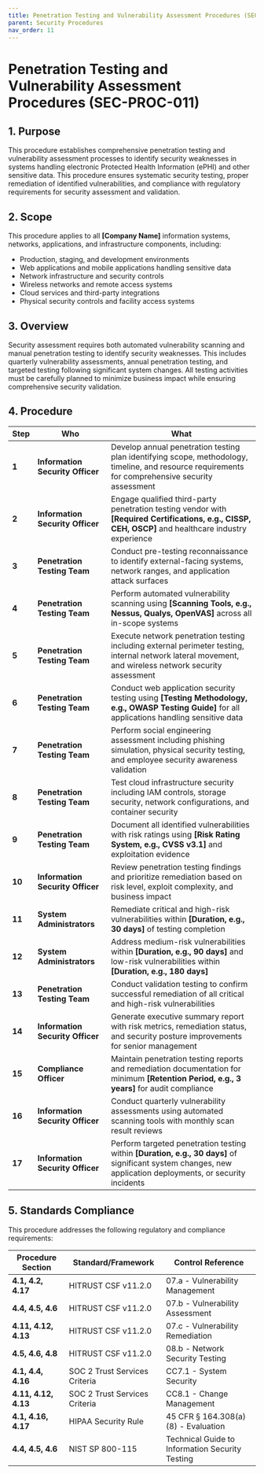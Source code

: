```yaml
---
title: Penetration Testing and Vulnerability Assessment Procedures (SEC-PROC-011)
parent: Security Procedures
nav_order: 11
---
```


# Penetration Testing and Vulnerability Assessment Procedures (SEC-PROC-011)

## 1. Purpose

This procedure establishes comprehensive penetration testing and vulnerability assessment processes to identify security weaknesses in systems handling electronic Protected Health Information (ePHI) and other sensitive data. This procedure ensures systematic security testing, proper remediation of identified vulnerabilities, and compliance with regulatory requirements for security assessment and validation.

## 2. Scope

This procedure applies to all **[Company Name]** information systems, networks, applications, and infrastructure components, including:
- Production, staging, and development environments
- Web applications and mobile applications handling sensitive data
- Network infrastructure and security controls
- Wireless networks and remote access systems
- Cloud services and third-party integrations
- Physical security controls and facility access systems

## 3. Overview

Security assessment requires both automated vulnerability scanning and manual penetration testing to identify security weaknesses. This includes quarterly vulnerability assessments, annual penetration testing, and targeted testing following significant system changes. All testing activities must be carefully planned to minimize business impact while ensuring comprehensive security validation.

## 4. Procedure

| **Step** | **Who** | **What** |
| -------- | ------- | -------- |
| **1** | **Information Security Officer** | Develop annual penetration testing plan identifying scope, methodology, timeline, and resource requirements for comprehensive security assessment |
| **2** | **Information Security Officer** | Engage qualified third-party penetration testing vendor with **[Required Certifications, e.g., CISSP, CEH, OSCP]** and healthcare industry experience |
| **3** | **Penetration Testing Team** | Conduct pre-testing reconnaissance to identify external-facing systems, network ranges, and application attack surfaces |
| **4** | **Penetration Testing Team** | Perform automated vulnerability scanning using **[Scanning Tools, e.g., Nessus, Qualys, OpenVAS]** across all in-scope systems |
| **5** | **Penetration Testing Team** | Execute network penetration testing including external perimeter testing, internal network lateral movement, and wireless network security assessment |
| **6** | **Penetration Testing Team** | Conduct web application security testing using **[Testing Methodology, e.g., OWASP Testing Guide]** for all applications handling sensitive data |
| **7** | **Penetration Testing Team** | Perform social engineering assessment including phishing simulation, physical security testing, and employee security awareness validation |
| **8** | **Penetration Testing Team** | Test cloud infrastructure security including IAM controls, storage security, network configurations, and container security |
| **9** | **Penetration Testing Team** | Document all identified vulnerabilities with risk ratings using **[Risk Rating System, e.g., CVSS v3.1]** and exploitation evidence |
| **10** | **Information Security Officer** | Review penetration testing findings and prioritize remediation based on risk level, exploit complexity, and business impact |
| **11** | **System Administrators** | Remediate critical and high-risk vulnerabilities within **[Duration, e.g., 30 days]** of testing completion |
| **12** | **System Administrators** | Address medium-risk vulnerabilities within **[Duration, e.g., 90 days]** and low-risk vulnerabilities within **[Duration, e.g., 180 days]** |
| **13** | **Penetration Testing Team** | Conduct validation testing to confirm successful remediation of all critical and high-risk vulnerabilities |
| **14** | **Information Security Officer** | Generate executive summary report with risk metrics, remediation status, and security posture improvements for senior management |
| **15** | **Compliance Officer** | Maintain penetration testing reports and remediation documentation for minimum **[Retention Period, e.g., 3 years]** for audit compliance |
| **16** | **Information Security Officer** | Conduct quarterly vulnerability assessments using automated scanning tools with monthly scan result reviews |
| **17** | **Information Security Officer** | Perform targeted penetration testing within **[Duration, e.g., 30 days]** of significant system changes, new application deployments, or security incidents |

## 5. Standards Compliance

This procedure addresses the following regulatory and compliance requirements:

| **Procedure Section** | **Standard/Framework** | **Control Reference** |
| --------------------- | ---------------------- | --------------------- |
| **4.1, 4.2, 4.17** | HITRUST CSF v11.2.0 | 07.a - Vulnerability Management |
| **4.4, 4.5, 4.6** | HITRUST CSF v11.2.0 | 07.b - Vulnerability Assessment |
| **4.11, 4.12, 4.13** | HITRUST CSF v11.2.0 | 07.c - Vulnerability Remediation |
| **4.5, 4.6, 4.8** | HITRUST CSF v11.2.0 | 08.b - Network Security Testing |
| **4.1, 4.4, 4.16** | SOC 2 Trust Services Criteria | CC7.1 - System Security |
| **4.11, 4.12, 4.13** | SOC 2 Trust Services Criteria | CC8.1 - Change Management |
| **4.1, 4.16, 4.17** | HIPAA Security Rule | 45 CFR § 164.308(a)(8) - Evaluation |
| **4.4, 4.5, 4.6** | NIST SP 800-115 | Technical Guide to Information Security Testing |

